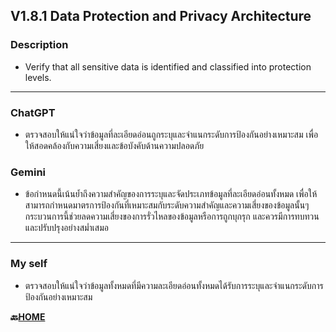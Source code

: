 ## **V1.8.1 Data Protection and Privacy Architecture**

### **Description**
- Verify that all sensitive data is identified and classified into protection levels.

---

### **ChatGPT**
- ตรวจสอบให้แน่ใจว่าข้อมูลที่ละเอียดอ่อนถูกระบุและจำแนกระดับการป้องกันอย่างเหมาะสม เพื่อให้สอดคล้องกับความเสี่ยงและข้อบังคับด้านความปลอดภัย

### **Gemini**
- ข้อกำหนดนี้เน้นย้ำถึงความสำคัญของการระบุและจัดประเภทข้อมูลที่ละเอียดอ่อนทั้งหมด เพื่อให้สามารถกำหนดมาตรการป้องกันที่เหมาะสมกับระดับความสำคัญและความเสี่ยงของข้อมูลนั้นๆ  กระบวนการนี้ช่วยลดความเสี่ยงของการรั่วไหลของข้อมูลหรือการถูกบุกรุก  และควรมีการทบทวนและปรับปรุงอย่างสม่ำเสมอ

---

### **My self**
- ตรวจสอบให้แน่ใจว่าข้อมูลทั้งหมดที่มีความละเอียดอ่อนทั้งหมดได้รับการระบุและจำแนกระดับการป้องกันอย่างเหมาะสม

**🔙[HOME](README.md)**
